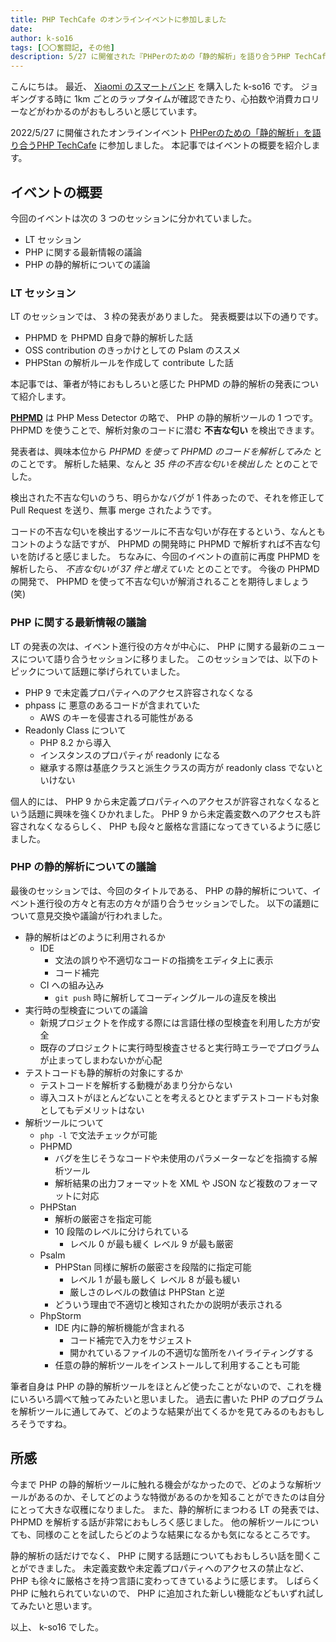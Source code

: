 ```yaml
---
title: PHP TechCafe のオンラインイベントに参加しました
date: 
author: k-so16
tags: [〇〇奮闘記, その他]
description: 5/27 に開催された『PHPerのための「静的解析」を語り合うPHP TechCafe』の参加レポートです。
---
```


こんにちは。
最近、 [Xiaomi のスマートバンド](https://www.mi.com/jp/product/mi-smart-band-6/) を購入した k-so16 です。
ジョギングする時に 1km ごとのラップタイムが確認できたり、心拍数や消費カロリーなどがわかるのがおもしろいと感じています。

2022/5/27 に開催されたオンラインイベント [PHPerのための「静的解析」を語り合うPHP TechCafe](https://rakus.connpass.com/event/245646/) に参加しました。
本記事ではイベントの概要を紹介します。

## イベントの概要

今回のイベントは次の 3 つのセッションに分かれていました。

- LT セッション
- PHP に関する最新情報の議論
- PHP の静的解析についての議論

### LT セッション

LT のセッションでは、 3 枠の発表がありました。
発表概要は以下の通りです。

- PHPMD を PHPMD 自身で静的解析した話
- OSS contribution のきっかけとしての Pslam のススメ
- PHPStan の解析ルールを作成して contribute した話

本記事では、筆者が特におもしろいと感じた PHPMD の静的解析の発表について紹介します。

**[PHPMD](https://phpmd.org/)** は PHP Mess Detector の略で、 PHP の静的解析ツールの 1 つです。
PHPMD を使うことで、解析対象のコードに潜む **不吉な匂い** を検出できます。

発表者は、興味本位から *PHPMD を使って PHPMD のコードを解析してみた* とのことです。
解析した結果、なんと *35 件の不吉な匂いを検出した* とのことでした。

検出された不吉な匂いのうち、明らかなバグが 1 件あったので、それを修正して Pull Request を送り、無事 merge されたようです。

コードの不吉な匂いを検出するツールに不吉な匂いが存在するという、なんともコントのような話ですが、 PHPMD の開発時に PHPMD で解析すれば不吉な匂いを防げると感じました。
ちなみに、今回のイベントの直前に再度 PHPMD を解析したら、 *不吉な匂いが 37 件と増えていた* とのことです。
今後の PHPMD の開発で、 PHPMD を使って不吉な匂いが解消されることを期待しましょう (笑)

### PHP に関する最新情報の議論

LT の発表の次は、イベント進行役の方々が中心に、 PHP に関する最新のニュースについて語り合うセッションに移りました。
このセッションでは、以下のトピックについて話題に挙げられていました。

- PHP 9 で未定義プロパティへのアクセス許容されなくなる
- phpass に 悪意のあるコードが含まれていた
    - AWS のキーを侵害される可能性がある
- Readonly Class について
    - PHP 8.2 から導入
    - インスタンスのプロパティが readonly になる
    - 継承する際は基底クラスと派生クラスの両方が readonly class でないといけない

個人的には、 PHP 9 から未定義プロパティへのアクセスが許容されなくなるという話題に興味を強くひかれました。
PHP 9 から未定義変数へのアクセスも許容されなくなるらしく、 PHP も段々と厳格な言語になってきているように感じました。

### PHP の静的解析についての議論

最後のセッションでは、今回のタイトルである、 PHP の静的解析について、イベント進行役の方々と有志の方々が語り合うセッションでした。
以下の議題について意見交換や議論が行われました。

- 静的解析はどのように利用されるか
    - IDE
        - 文法の誤りや不適切なコードの指摘をエディタ上に表示
        - コード補完
    - CI への組み込み
        - `git push` 時に解析してコーディングルールの違反を検出
- 実行時の型検査についての議論
    - 新規プロジェクトを作成する際には言語仕様の型検査を利用した方が安全
    - 既存のプロジェクトに実行時型検査させると実行時エラーでプログラムが止まってしまわないかが心配
- テストコードも静的解析の対象にするか
    - テストコードを解析する動機があまり分からない
    - 導入コストがほとんどないことを考えるとひとまずテストコードも対象としてもデメリットはない
- 解析ツールについて
    - `php -l` で文法チェックが可能
    - PHPMD
        - バグを生じそうなコードや未使用のパラメーターなどを指摘する解析ツール
        - 解析結果の出力フォーマットを XML や JSON など複数のフォーマットに対応
    - PHPStan
        - 解析の厳密さを指定可能
        - 10 段階のレベルに分けられている
            - レベル 0 が最も緩く レベル 9 が最も厳密
    - Psalm
        - PHPStan 同様に解析の厳密さを段階的に指定可能
            - レベル 1 が最も厳しく レベル 8 が最も緩い
            - 厳しさのレベルの数値は PHPStan と逆
        - どういう理由で不適切と検知されたかの説明が表示される
    - PhpStorm
        - IDE 内に静的解析機能が含まれる
            - コード補完で入力をサジェスト
            - 開かれているファイルの不適切な箇所をハイライティングする
        - 任意の静的解析ツールをインストールして利用することも可能

筆者自身は PHP の静的解析ツールをほとんど使ったことがないので、これを機にいろいろ調べて触ってみたいと思いました。
過去に書いた PHP のプログラムを解析ツールに通してみて、どのような結果が出てくるかを見てみるのもおもしろそうですね。

## 所感

今まで PHP の静的解析ツールに触れる機会がなかったので、どのような解析ツールがあるのか、そしてどのような特徴があるのかを知ることができたのは自分にとって大きな収穫になりました。
また、静的解析にまつわる LT の発表では、 PHPMD を解析する話が非常におもしろく感じました。
他の解析ツールについても、同様のことを試したらどのような結果になるかも気になるところです。

静的解析の話だけでなく、 PHP に関する話題についてもおもしろい話を聞くことができました。
未定義変数や未定義プロパティへのアクセスの禁止など、 PHP も徐々に厳格さを持つ言語に変わってきているように感じます。
しばらく PHP に触れられていないので、 PHP に追加された新しい機能などもいずれ試してみたいと思います。

以上、 k-so16 でした。
